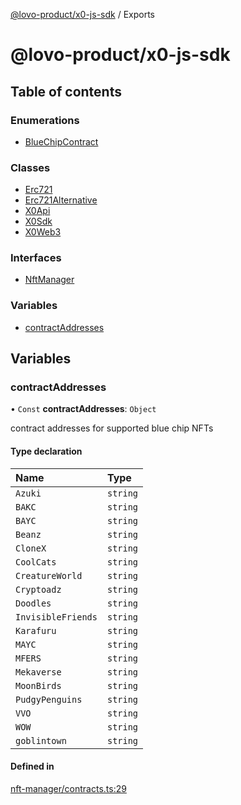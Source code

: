 [@lovo-product/x0-js-sdk](README.md) / Exports

# @lovo-product/x0-js-sdk

## Table of contents

### Enumerations

- [BlueChipContract](enums/BlueChipContract.md)

### Classes

- [Erc721](classes/Erc721.md)
- [Erc721Alternative](classes/Erc721Alternative.md)
- [X0Api](classes/X0Api.md)
- [X0Sdk](classes/X0Sdk.md)
- [X0Web3](classes/X0Web3.md)

### Interfaces

- [NftManager](interfaces/NftManager.md)

### Variables

- [contractAddresses](modules.md#contractaddresses)

## Variables

### contractAddresses

• `Const` **contractAddresses**: `Object`

contract addresses for supported blue chip NFTs

#### Type declaration

| Name | Type |
| :------ | :------ |
| `Azuki` | `string` |
| `BAKC` | `string` |
| `BAYC` | `string` |
| `Beanz` | `string` |
| `CloneX` | `string` |
| `CoolCats` | `string` |
| `CreatureWorld` | `string` |
| `Cryptoadz` | `string` |
| `Doodles` | `string` |
| `InvisibleFriends` | `string` |
| `Karafuru` | `string` |
| `MAYC` | `string` |
| `MFERS` | `string` |
| `Mekaverse` | `string` |
| `MoonBirds` | `string` |
| `PudgyPenguins` | `string` |
| `VVO` | `string` |
| `WOW` | `string` |
| `goblintown` | `string` |

#### Defined in

[nft-manager/contracts.ts:29](https://github.com/LOVO-product/x0-js-sdk/blob/4d7ebd1/src/nft-manager/contracts.ts#L29)
